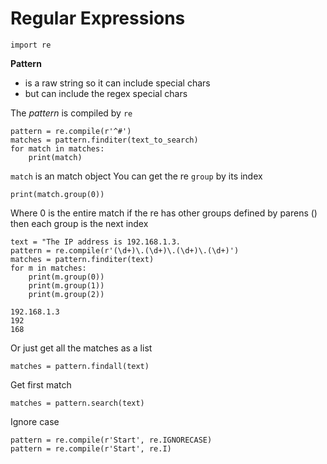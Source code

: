 # Regular Expressions

`import re`

**Pattern** 
- is a raw string so it can include special chars
- but can include the regex special chars

The _pattern_ is compiled by `re`

    pattern = re.compile(r'^#')
    matches = pattern.finditer(text_to_search)
    for match in matches:
        print(match)

`match` is an match object
You can get the re `group` by its index

    print(match.group(0))

Where 0 is the entire match
if the re has other groups defined by parens () then each group is the next index

    text = "The IP address is 192.168.1.3.
    pattern = re.compile(r'(\d+)\.(\d+)\.(\d+)\.(\d+)')
    matches = pattern.finditer(text)
    for m in matches:
        print(m.group(0))
        print(m.group(1))
        print(m.group(2))

    192.168.1.3
    192
    168

Or just get all the matches as a list

    matches = pattern.findall(text)

Get first match

    matches = pattern.search(text)

Ignore case

    pattern = re.compile(r'Start', re.IGNORECASE)
    pattern = re.compile(r'Start', re.I)